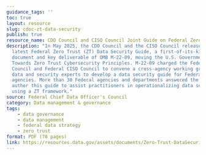 ```yaml
---
guidance_tags: ''
toc: true
layout: resource
slug: cdoc-zt-data-security
publish: true
resource_name: CDO Council and CISO Council Joint Guide on Federal Zero Trust Data Security
description: "In May 2025, the CDO Council and the CISO Council released the
  latest Federal Zero Trust (ZT) Data Security Guide, a first-of-its-kind
  document and key deliverable of OMB M-22-09, moving the U.S. Government
  Towards Zero Trust Cybersecurity Principles. M-22-09 charged the Federal CDO
  Council and Federal CISO Council to convene a cross-agency working group of
  data and security experts to develop a data security guide for Federal
  agencies. More than 30 Federal agencies and departments answered the call to
  author this guide to assist practitioners in operationalizing data security
  using a ZT framework."
source: Federal Chief Data Officer's Council
category: Data management & governance
tags:
    - data governance
    - data management
    - federal data strategy
    - zero trust
format: PDF (70 pages)
link: https://resources.data.gov/assets/documents/Zero-Trust-DataSecurityGuide_RevisedMay2025_CIO.govVersion.pdf
---
```

